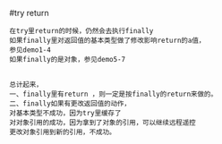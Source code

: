 #try return

    在try里return的时候，仍然会去执行finally
    如果finally里对返回值的基本类型做了修改影响return的a值，
    参见demo1-4
    如果finally的是对象，参见demo5-7
    

    总计起来，
    一、finally里有return ，则一定是按finally的return来做的。
    二、finally如果有更改返回值的动作，
    对基本类型不成功，因为try里缓存了
    对对象引用的成功，因为拿到了对象的引用，可以继续远程遥控
    更改对象引用到新的引用，不成功。
